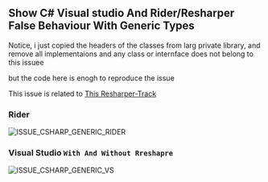 ## Show C# Visual studio And Rider/Resharper False Behaviour With Generic Types

Notice, i just copied the headers of the classes from larg private library, and remove all implementaions and any class or internface does not belong to this issuee

but the code here is enogh to reproduce the issue

This issue is related to [This Resharper-Track](https://youtrack.jetbrains.com/issue/RSRP-482645)

### Rider

![ISSUE_CSHARP_GENERIC_RIDER](https://user-images.githubusercontent.com/13814190/102145266-98284500-3e6f-11eb-80e8-e16d5152a51a.gif)

### Visual Studio `With And Without Rreshapre`

![ISSUE_CSHARP_GENERIC_VS](https://user-images.githubusercontent.com/13814190/102145314-ab3b1500-3e6f-11eb-9add-d671c2d4f90d.gif)
